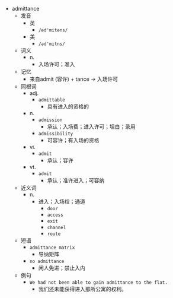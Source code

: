 - admittance
  - 发音
    - 英
      - `/əd'mitəns/`
    - 美
      - `/əd'mɪtns/`
  - 词义
    - n.
      - 入场许可；准入
  - 记忆
    - 来自admit (容许) + tance → 入场许可
  - 同根词
    - adj.
      - `admittable`
        - 具有进入的资格的
    - n.
      - `admission`
        - 承认；入场费；进入许可；坦白；录用
      - `admissibility`
        - 可容许；有入场的资格
    - vi.
      - `admit`
        - 承认；容许
    - vt.
      - `admit`
        - 承认；准许进入；可容纳
  - 近义词
    - n.
      - 进入；入场权；通道
        - `door`
        - `access`
        - `exit`
        - `channel`
        - `route`
  - 短语
    - `admittance matrix`
      - 导纳矩阵 
    - `no admittance`
      - 闲人免进；禁止入内 
  - 例句
    - `We had not been able to gain admittance to the flat.`
      - 我们还未能获得进入那所公寓的权利。

